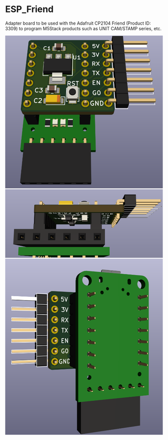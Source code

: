 # ESP_Friend
Adapter board to be used with the Adafruit CP2104 Friend (Product ID: 3309)  to program M5Stack products such as UNIT CAM/STAMP series, etc.

![Image](https://github.com/dcelectr/ESP_Friend/blob/main/ESP_Friend_1.png)
![Image](https://github.com/dcelectr/ESP_Friend/blob/main/ESP_Friend_2.png)
![Image](https://github.com/dcelectr/ESP_Friend/blob/main/ESP_Friend_3.png)
